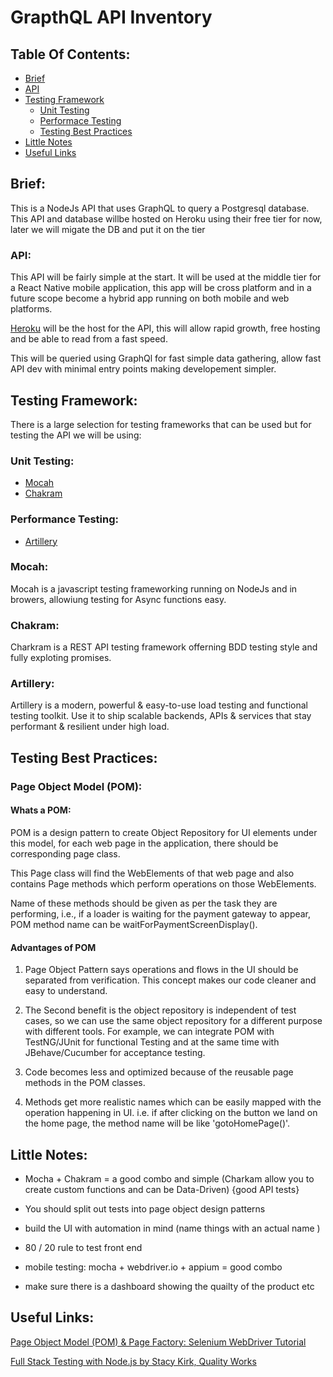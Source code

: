 <h1>GrapthQL API Inventory</h1>

## Table Of Contents:
- [Brief](#Brief)
- [API](#API)
- [Testing Framework](#Testing-Framework)
  - [Unit Testing](#Unit-Testing)
  - [Performace Testing](#Performance-Testing)
  - [Testing Best Practices](#Testing-Best-Practices)
- [Little Notes](#Little-Notes)
- [Useful Links](#Useful-Links)


<h2>Brief:</h2>
<p> This is a NodeJs API that uses GraphQL to query a Postgresql database. This API and database willbe hosted on Heroku using their free tier for now, later we will migate the DB and put it on the tier </p>


<h3>API:</h3>
<p>This API will be fairly simple at the start. It will be used at the middle tier for a React Native mobile application, this app will be cross platform and in a future scope become a hybrid app running on both mobile and web platforms.

[Heroku](https://www.heroku.com) will be the host for the API, this will allow rapid growth, free hosting and be able to read from a fast speed.

This will be queried using GraphQl for fast simple data gathering, allow fast API dev with minimal entry points making developement simpler. </p>

<h2>Testing Framework:</h2>
<p> There is a large selection for testing frameworks that can be used but for testing the API we will be using:</p>

<h3>Unit Testing:</h3>

* [Mocah](https://mochajs.org/)
* [Chakram](http://dareid.github.io/chakram/)

<h3>Performance Testing:</h3>

* [Artillery](https://artillery.io/)


<h3>Mocah:</h3>
<p>
Mocah is a javascript testing frameworking running on NodeJs and in browers, allowiung testing for Async functions easy.</p>


<h3>Chakram:</h3>
<p>Charkram is a REST API testing framework offerning BDD testing style and fully exploting promises.</p>


<h3>Artillery:</h3>
<p>Artillery is a modern, powerful & easy-to-use load testing and functional testing toolkit. Use it to ship scalable backends, APIs & services that stay performant & resilient under high load.</p>


<h2>Testing Best Practices:</h2>

<h3>Page Object Model (POM):</h3>
<h4>Whats a POM:</h4>

<p>POM is a design pattern to create Object Repository for UI elements under this model, for each web page in the application, there should be corresponding page class. 

This Page class will find the WebElements of that web page and also contains Page methods which perform operations on those WebElements.

Name of these methods should be given as per the task they are performing, i.e., if a loader is waiting for the payment gateway to appear, POM method name can be waitForPaymentScreenDisplay().

<h4>Advantages of POM</h4>

1. Page Object Pattern says operations and flows in the UI should be separated from verification. This concept makes our code cleaner and easy to understand.

2. The Second benefit is the object repository is independent of test cases, so we can use the same object repository for a different purpose with different tools. For example, we can integrate POM with TestNG/JUnit for functional Testing and at the same time with JBehave/Cucumber for acceptance testing.

3. Code becomes less and optimized because of the reusable page methods in the POM classes.

4. Methods get more realistic names which can be easily mapped with the operation happening in UI. i.e. if after clicking on the button we land on the home page, the method name will be like 'gotoHomePage()'.
</p>




<h2>Little Notes:</h2>

* Mocha + Chakram = a good combo and simple (Charkam allow you to create custom functions and can be Data-Driven) {good API tests}

* You should split out tests into page object design patterns

* build the UI with automation in mind (name things with an actual name )

* 80 / 20 rule to test front end

* mobile testing:
mocha + webdriver.io + appium = good combo 

* make sure there is a dashboard showing the quailty of the product etc


<h2>Useful Links:</h2>

[Page Object Model (POM) & Page Factory: Selenium WebDriver Tutorial](https://www.guru99.com/page-object-model-pom-page-factory-in-selenium-ultimate-guide.html)


[Full Stack Testing with Node.js by Stacy Kirk, Quality Works](https://www.youtube.com/watch?v=i4Eu3Cczkek)

